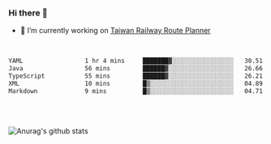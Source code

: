 ### Hi there 👋

- 🔭 I’m currently working on [Taiwan Railway Route Planner](https://github.com/Taiwan-Railway-Route-Planner)

<br/>

<!--START_SECTION:waka-->

```txt
YAML                 1 hr 4 mins     ███████▓░░░░░░░░░░░░░░░░░   30.51 %
Java                 56 mins         ██████▓░░░░░░░░░░░░░░░░░░   26.66 %
TypeScript           55 mins         ██████▓░░░░░░░░░░░░░░░░░░   26.21 %
XML                  10 mins         █▒░░░░░░░░░░░░░░░░░░░░░░░   04.89 %
Markdown             9 mins          █▒░░░░░░░░░░░░░░░░░░░░░░░   04.71 %
```

<!--END_SECTION:waka-->

<br/>
<br/>

![Anurag's github stats](https://github-readme-stats.vercel.app/api?username=DepickereSven&show_icons=true&theme=tokyonight)



<!--
**DepickereSven/DepickereSven** is a ✨ _special_ ✨ repository because its `README.md` (this file) appears on your GitHub profile.

Here are some ideas to get you started:

- 🔭 I’m currently working on ...
- 🌱 I’m currently learning ...
- 👯 I’m looking to collaborate on ...
- 🤔 I’m looking for help with ...
- 💬 Ask me about ...
- 📫 How to reach me: ...
- 😄 Pronouns: ...
- ⚡ Fun fact: ...
-->
